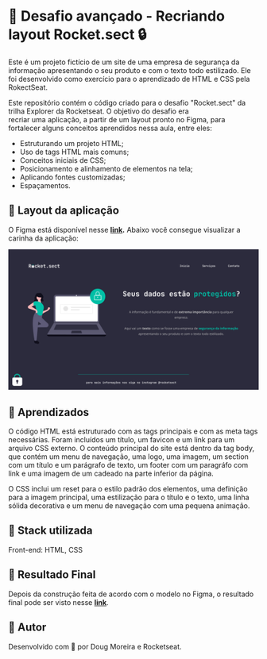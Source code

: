 # 🧩 Desafio avançado - Recriando layout Rocket.sect 🔒

Este é um projeto fictício de um site de uma empresa de segurança da informação apresentando o seu produto e com o texto todo estilizado. Ele foi desenvolvido como exercício para o aprendizado de HTML e CSS pela RokectSeat.

Este repositório contém o código criado para o desafio "Rocket.sect" da trilha Explorer da Rocketseat. O objetivo do desafio era recriar uma aplicação, a partir de um layout pronto no Figma, para fortalecer alguns conceitos aprendidos nessa aula, entre eles:

- Estruturando um projeto HTML;
- Uso de tags HTML mais comuns;
- Conceitos iniciais de CSS;
- Posicionamento e alinhamento de elementos na tela;
- Aplicando fontes customizadas;
- Espaçamentos.

## 🧩 Layout da aplicação

O Figma está disponível nesse **[link](https://www.figma.com/file/EdKjPWjC8ZlbnH4XzTObv2/Explorer/duplicate).** Abaixo você consegue visualizar a carinha da aplicação:

![Layout](images/layout.jpg)

## 🧩 Aprendizados

O código HTML está estruturado com as tags principais e com as meta tags necessárias. Foram incluídos um título, um favicon e um link para um arquivo CSS externo. O conteúdo principal do site está dentro da tag body, que contém um menu de navegação, uma logo, uma imagem, um section com um título e um parágrafo de texto, um footer com um paragráfo com link e uma imagem de um cadeado na parte inferior da página.

O CSS inclui um reset para o estilo padrão dos elementos, uma definição para a imagem principal, uma estilização para o título e o texto, uma linha sólida decorativa e um menu de navegação com uma pequena animação.

## 🧩 Stack utilizada

Front-end: HTML, CSS

## 🧩 Resultado Final

Depois da construção feita de acordo com o modelo no Figma, o resultado final pode ser visto nesse **[link](https://d-henrique.github.io/Rocket.sect/)**.

## 🧩 Autor

Desenvolvido com 💜 por Doug Moreira e Rocketseat.
